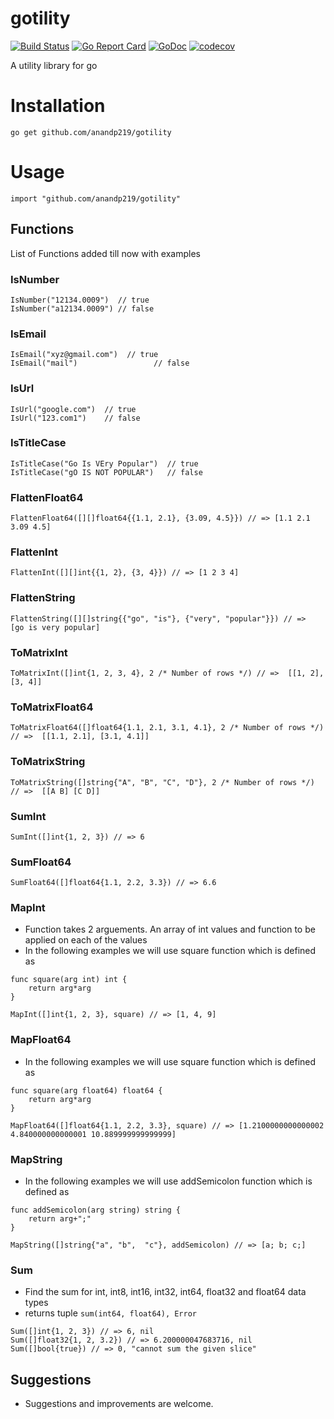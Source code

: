 # gotility

[![Build Status](https://travis-ci.org/anandp219/gotility.svg?branch=master)](https://travis-ci.org/anandp219/gotility)
[![Go Report Card](https://goreportcard.com/badge/github.com/anandp219/gotility)](https://goreportcard.com/report/github.com/anandp219/gotility)
[![GoDoc](https://godoc.org/github.com/anandp219/gotility?status.svg)](https://godoc.org/github.com/anandp219/gotility)
[![codecov](https://codecov.io/gh/anandp219/gotility/branch/master/graph/badge.svg)](https://codecov.io/gh/anandp219/gotility)

A utility library for go

# Installation

```
go get github.com/anandp219/gotility
```

# Usage 

```
import "github.com/anandp219/gotility"
```
## Functions
List of Functions added till now with examples

### IsNumber

```
IsNumber("12134.0009")  // true
IsNumber("a12134.0009") // false
```

### IsEmail

```
IsEmail("xyz@gmail.com")  // true
IsEmail("mail")                 // false
```

### IsUrl

```
IsUrl("google.com")  // true
IsUrl("123.com1")    // false
```

### IsTitleCase

```
IsTitleCase("Go Is VEry Popular")  // true
IsTitleCase("gO IS NOT POPULAR")   // false
```

### FlattenFloat64

```
FlattenFloat64([][]float64{{1.1, 2.1}, {3.09, 4.5}}) // => [1.1 2.1 3.09 4.5]
```

### FlattenInt

```
FlattenInt([][]int{{1, 2}, {3, 4}}) // => [1 2 3 4]
```

### FlattenString

```
FlattenString([][]string{{"go", "is"}, {"very", "popular"}}) // =>  [go is very popular]
```

### ToMatrixInt

```
ToMatrixInt([]int{1, 2, 3, 4}, 2 /* Number of rows */) // =>  [[1, 2], [3, 4]]
```

### ToMatrixFloat64

```
ToMatrixFloat64([]float64{1.1, 2.1, 3.1, 4.1}, 2 /* Number of rows */) // =>  [[1.1, 2.1], [3.1, 4.1]]
```

### ToMatrixString

```
ToMatrixString([]string{"A", "B", "C", "D"}, 2 /* Number of rows */) // =>  [[A B] [C D]]
```

### SumInt

```
SumInt([]int{1, 2, 3}) // => 6
```

### SumFloat64

```
SumFloat64([]float64{1.1, 2.2, 3.3}) // => 6.6
```

### MapInt

* Function takes 2 arguements. An array of int values and function to be applied on each of the values
* In the following examples we will use square function which is defined as
```
func square(arg int) int {
    return arg*arg
}
```

```
MapInt([]int{1, 2, 3}, square) // => [1, 4, 9]
```

### MapFloat64

* In the following examples we will use square function which is defined as
```
func square(arg float64) float64 {
    return arg*arg
}
```

```
MapFloat64([]float64{1.1, 2.2, 3.3}, square) // => [1.2100000000000002 4.840000000000001 10.889999999999999]
```

### MapString

* In the following examples we will use addSemicolon function which is defined as
```
func addSemicolon(arg string) string {
    return arg+";"
}
```

```
MapString([]string{"a", "b",  "c"}, addSemicolon) // => [a; b; c;]
```

### Sum

* Find the sum for int, int8, int16, int32, int64, float32 and float64 data types
* returns tuple `sum(int64, float64), Error`
```
Sum([]int{1, 2, 3}) // => 6, nil
Sum([]float32{1, 2, 3.2}) // => 6.200000047683716, nil
Sum([]bool{true}) // => 0, "cannot sum the given slice"
```

## Suggestions

* Suggestions and improvements are welcome.

